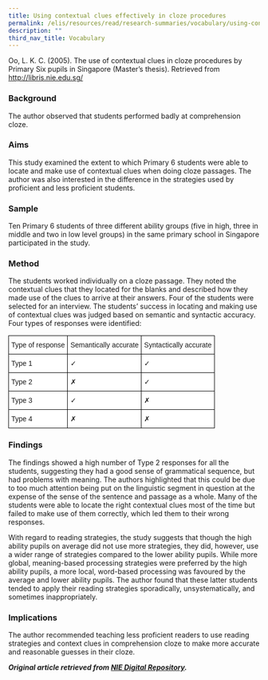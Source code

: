 ```yaml
---
title: Using contextual clues effectively in cloze procedures
permalink: /elis/resources/read/research-summaries/vocabulary/using-contextual-clues-in-cloze-procedures/
description: ""
third_nav_title: Vocabulary
---
```

Oo, L. K. C. (2005).&nbsp;The use of contextual clues in cloze procedures by Primary Six pupils in Singapore&nbsp;(Master’s thesis). Retrieved from http://libris.nie.edu.sg/

### Background

The author observed that students performed badly at comprehension cloze.

### Aims

This study examined the extent to which Primary 6 students were able to locate and make use of contextual clues when doing cloze passages. The author was also interested in the difference in the strategies used by proficient and less proficient students.

### Sample

Ten Primary 6 students of three different ability groups (five in high, three in middle and two in low level groups) in the same primary school in Singapore participated in the study.

### Method

The students worked individually on a cloze passage. They noted the contextual clues that they located for the blanks and described how they made use of the clues to arrive at their answers. Four of the students were selected for an interview. The students’ success in locating and making use of contextual clues was judged based on semantic and syntactic accuracy. Four types of responses were identified:

<style type="text/css">
.tg  {border-collapse:collapse;border-spacing:0;}
.tg td{border-color:black;border-style:solid;border-width:1px;font-family:Arial, sans-serif;font-size:14px;
  overflow:hidden;padding:10px 5px;word-break:normal;}
.tg th{border-color:black;border-style:solid;border-width:1px;font-family:Arial, sans-serif;font-size:14px;
  font-weight:normal;overflow:hidden;padding:10px 5px;word-break:normal;}
.tg .tg-zr06{background-color:#FFF;text-align:left;vertical-align:middle}
</style>
<table class="tg">
<thead>
  <tr>
    <th class="tg-zr06">Type of response</th>
    <th class="tg-zr06">     Semantically accurate</th>
    <th class="tg-zr06">     Syntactically accurate</th>
  </tr>
</thead>
<tbody>
  <tr>
    <td class="tg-zr06">Type 1</td>
    <td class="tg-zr06">     ✓</td>
    <td class="tg-zr06">     ✓</td>
  </tr>
  <tr>
    <td class="tg-zr06">Type 2</td>
    <td class="tg-zr06">     ✗</td>
    <td class="tg-zr06">     ✓</td>
  </tr>
  <tr>
    <td class="tg-zr06">Type 3</td>
    <td class="tg-zr06">     ✓</td>
    <td class="tg-zr06">     ✗</td>
  </tr>
  <tr>
    <td class="tg-zr06">Type 4</td>
    <td class="tg-zr06">     ✗</td>
    <td class="tg-zr06">     ✗</td>
  </tr>
</tbody>
</table>

### Findings

The findings showed a high number of Type 2 responses for all the students, suggesting they had a good sense of grammatical sequence, but had problems with meaning. The authors highlighted that this could be due to too much attention being put on the linguistic segment in question at the expense of the sense of the sentence and passage as a whole. Many of the students were able to locate the right contextual clues most of the time but failed to make use of them correctly, which led them to their wrong responses.

With regard to reading strategies, the study suggests that though the high ability pupils on average did not use more strategies, they did, however, use a wider range of strategies compared to the lower ability pupils. While more global, meaning-based processing strategies were preferred by the high ability pupils, a more local, word-based processing was favoured by the average and lower ability pupils. The author found that these latter students tended to apply their reading strategies sporadically, unsystematically, and sometimes inappropriately.

### Implications

The author recommended teaching less proficient readers to use reading strategies and context clues in comprehension cloze to make more accurate and reasonable guesses in their cloze.

**_Original article retrieved from&nbsp;[NIE Digital Repository](https://repository.nie.edu.sg/)._**

